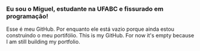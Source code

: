 ### Eu sou o Miguel, estudante na UFABC e fissurado em programação!
Esse é meu GitHub. Por enquanto ele está vazio porque ainda estou construindo o meu portifólio.
This is my GitHub. For now it's empty because I am still building my portfolio.
